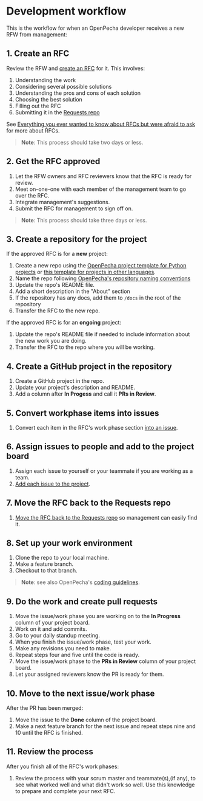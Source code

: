 
# Development workflow

This is the workflow for when an OpenPecha developer receives a new RFW from management:

## 1. Create an RFC

Review the RFW and [create an RFC](https://github.com/OpenPecha/Requests/issues/new?assignees=&labels=&template=RFC.md&title=%5BRFC%5D) for it. This involves:

1. Understanding the work
1. Considering several possible solutions
1. Understanding the pros and cons of each solution
1. Choosing the best solution
1. Filling out the RFC
1. Submitting it in the [Requests repo](https://github.com/OpenPecha/Requests/) 

See [Everything you ever wanted to know about RFCs but were afraid to ask](article/rfc-about.md) for more about RFCs.

> **Note**: This process should take two days or less.

## 2. Get the RFC approved

1. Let the RFW owners and RFC reviewers know that the RFC is ready for review.
1. Meet on-one-one with each member of the management team to go over the RFC.
1. Integrate management's suggestions.
1. Submit the RFC for management to sign off on.

> **Note**: This process should take three days or less.

## 3. Create a repository for the project

If the approved RFC is for a **new** project:

1. Create a new repo using the [OpenPecha project template for Python projects](https://github.com/OpenPecha/openpecha-project-template) or [this template for projects in other languages](https://github.com/OpenPecha/new-repo-template).
1. Name the repo following [OpenPecha's repository naming conventions](articles/naming-repos.md)
1. Update the repo's README file.
1. Add a short description in the "About" section
1. If the repository has any docs, add them to `/docs` in the root of the repository
1. Transfer the RFC to the new repo.

If the approved RFC is for an **ongoing** project:

1. Update the repo's README file if needed to include information about the new work you are doing.
1. Transfer the RFC to the repo where you will be working.

## 4. Create a GitHub project in the repository

1. Create a GitHub project in the repo.
1. Update your project's description and README.
1. Add a column after **In Progess** and call it **PRs in Review**.

## 5. Convert workphase items into issues

1. Convert each item in the RFC's work phase section [into an issue](https://docs.github.com/en/issues/tracking-your-work-with-issues/creating-an-issue#creating-an-issue-from-a-task-list-item).

## 6. Assign issues to people and add to the project board

1. Assign each issue to yourself or your teammate if you are working as a team.
1. [Add each issue to the project](https://docs.github.com/en/github-ae@latest/issues/organizing-your-work-with-project-boards/tracking-work-with-project-boards/adding-issues-and-pull-requests-to-a-project-board).

## 7. Move the RFC back to the Requests repo

1. [Move the RFC back to the Requests repo](https://docs.github.com/en/issues/tracking-your-work-with-issues/transferring-an-issue-to-another-repository) so management can easily find it.

## 8. Set up your work environment

1. Clone the repo to your local machine.
1. Make a feature branch.
1. Checkout to that branch.

> **Note**: see also OpenPecha's [coding guidelines](articles/coding-guidelines.md).

## 9. Do the work and create pull requests

1. Move the issue/work phase you are working on to the **In Progress** column of your project board.
1. Work on it and add commits.
1. Go to your daily standup meeting. 
1. When you finish the issue/work phase, test your work.
1. Make any revisions you need to make.
1. Repeat steps four and five until the code is ready.
1. Move the issue/work phase to the **PRs in Review** column of your project board.
1. Let your assigned reviewers know the PR is ready for them.

## 10. Move to the next issue/work phase

After the PR has been merged:

1. Move the issue to the **Done** column of the project board.
1. Make a next feature branch for the next issue and repeat steps nine and 10 until the RFC is finished.

## 11. Review the process

After you finish all of the RFC's work phases:

1. Review the process with your scrum master and teammate(s),(if any), to see what worked well and what didn't work so well. Use this knowledge to prepare and complete your next RFC.